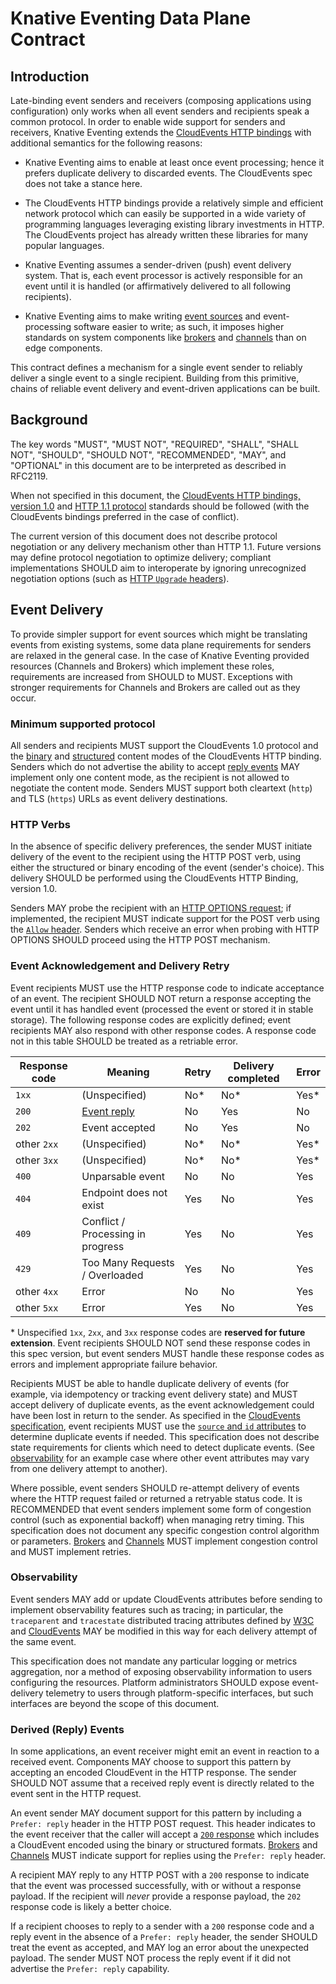 # Knative Eventing Data Plane Contract

## Introduction

Late-binding event senders and receivers (composing applications using
configuration) only works when all event senders and recipients speak a common
protocol. In order to enable wide support for senders and receivers, Knative
Eventing extends the
[CloudEvents HTTP bindings](https://github.com/cloudevents/spec/blob/v1.0.1/http-protocol-binding.md)
with additional semantics for the following reasons:

- Knative Eventing aims to enable at least once event processing; hence it
  prefers duplicate delivery to discarded events. The CloudEvents spec does not
  take a stance here.

- The CloudEvents HTTP bindings provide a relatively simple and efficient
  network protocol which can easily be supported in a wide variety of
  programming languages leveraging existing library investments in HTTP. The
  CloudEvents project has already written these libraries for many popular
  languages.

- Knative Eventing assumes a sender-driven (push) event delivery system. That
  is, each event processor is actively responsible for an event until it is
  handled (or affirmatively delivered to all following recipients).

- Knative Eventing aims to make writing
  [event sources](./overview.md#event-source) and event-processing software
  easier to write; as such, it imposes higher standards on system components
  like [brokers](./overview.md#broker) and [channels](./overview.md#channel)
  than on edge components.

This contract defines a mechanism for a single event sender to reliably deliver
a single event to a single recipient. Building from this primitive, chains of
reliable event delivery and event-driven applications can be built.

## Background

The key words "MUST", "MUST NOT", "REQUIRED", "SHALL", "SHALL NOT", "SHOULD",
"SHOULD NOT", "RECOMMENDED", "MAY", and "OPTIONAL" in this document are to be
interpreted as described in RFC2119.

When not specified in this document, the
[CloudEvents HTTP bindings, version 1.0](https://github.com/cloudevents/spec/blob/v1.0.1/http-protocol-binding.md)
and [HTTP 1.1 protocol](https://tools.ietf.org/html/rfc7230) standards should be
followed (with the CloudEvents bindings preferred in the case of conflict).

The current version of this document does not describe protocol negotiation or
any delivery mechanism other than HTTP 1.1. Future versions may define protocol
negotiation to optimize delivery; compliant implementations SHOULD aim to
interoperate by ignoring unrecognized negotiation options (such as
[HTTP `Upgrade` headers](https://datatracker.ietf.org/doc/html/rfc7230#section-6.7)).

## Event Delivery

To provide simpler support for event sources which might be translating events
from existing systems, some data plane requirements for senders are relaxed in
the general case. In the case of Knative Eventing provided resources (Channels
and Brokers) which implement these roles, requirements are increased from SHOULD
to MUST. Exceptions with stronger requirements for Channels and Brokers are
called out as they occur.

### Minimum supported protocol

All senders and recipients MUST support the CloudEvents 1.0 protocol and the
[binary](https://github.com/cloudevents/spec/blob/v1.0.1/http-protocol-binding.md#31-binary-content-mode)
and
[structured](https://github.com/cloudevents/spec/blob/v1.0.1/http-protocol-binding.md#32-structured-content-mode)
content modes of the CloudEvents HTTP binding. Senders which do not advertise
the ability to accept [reply events](#derived-reply-events) MAY implement only
one content mode, as the recipient is not allowed to negotiate the content mode.
Senders MUST support both cleartext (`http`) and TLS (`https`) URLs as event
delivery destinations.

### HTTP Verbs

In the absence of specific delivery preferences, the sender MUST initiate
delivery of the event to the recipient using the HTTP POST verb, using either
the structured or binary encoding of the event (sender's choice). This delivery
SHOULD be performed using the CloudEvents HTTP Binding, version 1.0.

Senders MAY probe the recipient with an
[HTTP OPTIONS request](https://tools.ietf.org/html/rfc7231#section-4.3.7); if
implemented, the recipient MUST indicate support for the POST verb using the
[`Allow` header](https://tools.ietf.org/html/rfc7231#section-7.4.1). Senders
which receive an error when probing with HTTP OPTIONS SHOULD proceed using the
HTTP POST mechanism.

### Event Acknowledgement and Delivery Retry

Event recipients MUST use the HTTP response code to indicate acceptance of an
event. The recipient SHOULD NOT return a response accepting the event until it
has handled event (processed the event or stored it in stable storage). The
following response codes are explicitly defined; event recipients MAY also
respond with other response codes. A response code not in this table SHOULD be
treated as a retriable error.

| Response code | Meaning                           | Retry | Delivery completed | Error |
| ------------- | --------------------------------- | ----- | ------------------ | ----- |
| `1xx`         | (Unspecified)                     | No\*  | No\*               | Yes\* |
| `200`         | [Event reply](#event-reply)       | No    | Yes                | No    |
| `202`         | Event accepted                    | No    | Yes                | No    |
| other `2xx`   | (Unspecified)                     | No\*  | No\*               | Yes\* |
| other `3xx`   | (Unspecified)                     | No\*  | No\*               | Yes\* |
| `400`         | Unparsable event                  | No    | No                 | Yes   |
| `404`         | Endpoint does not exist           | Yes   | No                 | Yes   |
| `409`         | Conflict / Processing in progress | Yes   | No                 | Yes   |
| `429`         | Too Many Requests / Overloaded    | Yes   | No                 | Yes   |
| other `4xx`   | Error                             | No    | No                 | Yes   |
| other `5xx`   | Error                             | Yes   | No                 | Yes   |

\* Unspecified `1xx`, `2xx`, and `3xx` response codes are **reserved for future
extension**. Event recipients SHOULD NOT send these response codes in this spec
version, but event senders MUST handle these response codes as errors and
implement appropriate failure behavior.

Recipients MUST be able to handle duplicate delivery of events (for example, via
idempotency or tracking event delivery state) and MUST accept delivery of
duplicate events, as the event acknowledgement could have been lost in return to
the sender. As specified in the
[CloudEvents specification](https://github.com/cloudevents/spec/blob/v1.0.1/primer.md#id),
event recipients MUST use the
[`source` and `id` attributes](https://github.com/cloudevents/spec/blob/v1.0.1/spec.md#required-attributes)
to determine duplicate events if needed. This specification does not describe
state requirements for clients which need to detect duplicate events. (See
[observability](#observability) for an example case where other event attributes
may vary from one delivery attempt to another).

Where possible, event senders SHOULD re-attempt delivery of events where the
HTTP request failed or returned a retryable status code. It is RECOMMENDED that
event senders implement some form of congestion control (such as exponential
backoff) when managing retry timing. This specification does not document any
specific congestion control algorithm or parameters.
[Brokers](./overview.md#broker) and [Channels](./overview.md#channel) MUST
implement congestion control and MUST implement retries.

### Observability

Event senders MAY add or update CloudEvents attributes before sending to
implement observability features such as tracing; in particular, the
`traceparent` and `tracestate` distributed tracing attributes defined by
[W3C](https://www.w3.org/TR/trace-context/) and
[CloudEvents](https://github.com/cloudevents/spec/blob/v1.0/extensions/distributed-tracing.md)
MAY be modified in this way for each delivery attempt of the same event.

This specification does not mandate any particular logging or metrics
aggregation, nor a method of exposing observability information to users
configuring the resources. Platform administrators SHOULD expose event-delivery
telemetry to users through platform-specific interfaces, but such interfaces are
beyond the scope of this document.

### Derived (Reply) Events

In some applications, an event receiver might emit an event in reaction to a
received event. Components MAY choose to support this pattern by accepting an
encoded CloudEvent in the HTTP response. The sender SHOULD NOT assume that a
received reply event is directly related to the event sent in the HTTP request.

An event sender MAY document support for this pattern by including a
`Prefer: reply` header in the HTTP POST request. This header indicates to the
event receiver that the caller will accept a
[`200` response](#event-acknowledgement-and-repeat-delivery) which includes a
CloudEvent encoded using the binary or structured formats.
[Brokers](./overview.md#broker) and [Channels](./overview.md#channel) MUST
indicate support for replies using the `Prefer: reply` header.

A recipient MAY reply to any HTTP POST with a `200` response to indicate that
the event was processed successfully, with or without a response payload. If the
recipient will _never_ provide a response payload, the `202` response code is
likely a better choice.

If a recipient chooses to reply to a sender with a `200` response code and a
reply event in the absence of a `Prefer: reply` header, the sender SHOULD treat
the event as accepted, and MAY log an error about the unexpected payload. The
sender MUST NOT process the reply event if it did not advertise the
`Prefer: reply` capability.
